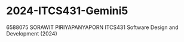 # 2024-ITCS431-Gemini5
6588075	SORAWIT	PIRIYAPANYAPORN
ITCS431 Software Design and Development (2024)